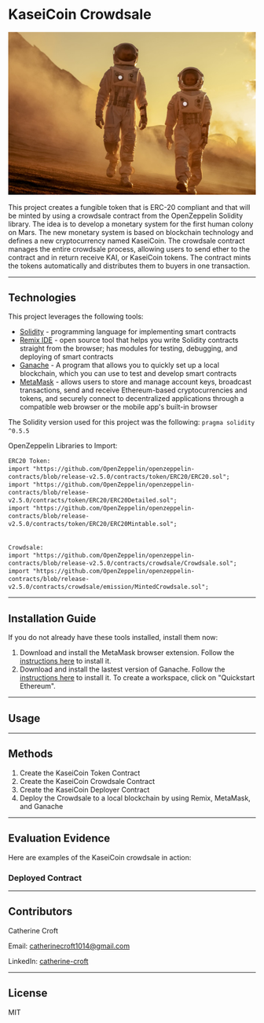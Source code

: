 # KaseiCoin Crowdsale
![KaseiCoin Image](./Execution_Results/kaseicoin.jpeg)

This project creates a fungible token that is ERC-20 compliant and that will be minted by using a crowdsale contract from the OpenZeppelin Solidity library. The idea is to develop a monetary system for the first human colony on Mars. The new monetary system is based on blockchain technology and defines a new cryptocurrency named KaseiCoin. The crowdsale contract manages the entire crowdsale process, allowing users to send ether to the contract and in return receive KAI, or KaseiCoin tokens. The contract mints the tokens automatically and distributes them to buyers in one transaction. 

---
## Technologies
This project leverages the following tools:
* [Solidity](https://docs.soliditylang.org/en/v0.8.13/) - programming language for implementing smart contracts
* [Remix IDE](https://remix.ethereum.org/#optimize=false&runs=200&evmVersion=null&version=soljson-v0.8.7+commit.e28d00a7.js) - open source tool that helps you write Solidity contracts straight from the browser; has modules for testing, debugging, and deploying of smart contracts
* [Ganache](https://trufflesuite.com/ganache/) - A program that allows you to quickly set up a local blockchain, which you can use to test and develop smart contracts
* [MetaMask](https://metamask.io/) - allows users to store and manage account keys, broadcast transactions, send and receive Ethereum-based cryptocurrencies and tokens, and securely connect to decentralized applications through a compatible web browser or the mobile app's built-in browser

The Solidity version used for this project was the following:
`pragma solidity ^0.5.5`

OpenZeppelin Libraries to Import:

```
ERC20 Token:
import "https://github.com/OpenZeppelin/openzeppelin-contracts/blob/release-v2.5.0/contracts/token/ERC20/ERC20.sol";
import "https://github.com/OpenZeppelin/openzeppelin-contracts/blob/release-v2.5.0/contracts/token/ERC20/ERC20Detailed.sol";
import "https://github.com/OpenZeppelin/openzeppelin-contracts/blob/release-v2.5.0/contracts/token/ERC20/ERC20Mintable.sol";


Crowdsale:
import "https://github.com/OpenZeppelin/openzeppelin-contracts/blob/release-v2.5.0/contracts/crowdsale/Crowdsale.sol";
import "https://github.com/OpenZeppelin/openzeppelin-contracts/blob/release-v2.5.0/contracts/crowdsale/emission/MintedCrowdsale.sol";

```

---

## Installation Guide
If you do not already have these tools installed, install them now: 
1. Download and install the MetaMask browser extension. Follow the [instructions here](https://metamask.io/download/) to install it.
2. Download and install the lastest version of Ganache. Follow the [instructions here](https://trufflesuite.com/ganache/) to install it. To create a workspace, click on "Quickstart Ethereum".

---

## Usage

---

## Methods
1. Create the KaseiCoin Token Contract
2. Create the KaseiCoin Crowdsale Contract
3. Create the KaseiCoin Deployer Contract
4. Deploy the Crowdsale to a local blockchain by using Remix, MetaMask, and Ganache


---

## Evaluation Evidence
Here are examples of the KaseiCoin crowdsale in action:

### Deployed Contract


---

## Contributors
Catherine Croft

Email: catherinecroft1014@gmail.com

LinkedIn: [catherine-croft](https://www.linkedin.com/in/catherine-croft-4715481aa/)

---

## License 
MIT